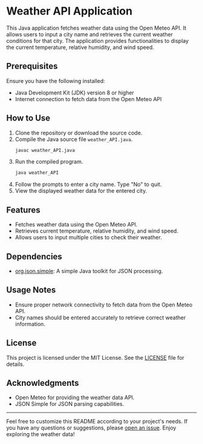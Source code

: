 # Weather API Application

This Java application fetches weather data using the Open Meteo API. It allows users to input a city name and retrieves the current weather conditions for that city. The application provides functionalities to display the current temperature, relative humidity, and wind speed.

## Prerequisites

Ensure you have the following installed:

- Java Development Kit (JDK) version 8 or higher
- Internet connection to fetch data from the Open Meteo API

## How to Use

1. Clone the repository or download the source code.
2. Compile the Java source file `weather_API.java`.
   ```bash
   javac weather_API.java
   ```
3. Run the compiled program.
   ```bash
   java weather_API
   ```
4. Follow the prompts to enter a city name. Type "No" to quit.
5. View the displayed weather data for the entered city.

## Features

- Fetches weather data using the Open Meteo API.
- Retrieves current temperature, relative humidity, and wind speed.
- Allows users to input multiple cities to check their weather.

## Dependencies

- [org.json.simple](https://code.google.com/archive/p/json-simple/): A simple Java toolkit for JSON processing.

## Usage Notes

- Ensure proper network connectivity to fetch data from the Open Meteo API.
- City names should be entered accurately to retrieve correct weather information.

## License

This project is licensed under the MIT License. See the [LICENSE](LICENSE) file for details.

## Acknowledgments

- Open Meteo for providing the weather data API.
- JSON Simple for JSON parsing capabilities.

---

Feel free to customize this README according to your project's needs. If you have any questions or suggestions, please [open an issue](https://github.com/your_username/your_repository/issues). Enjoy exploring the weather data!
